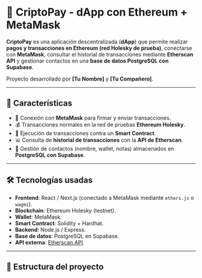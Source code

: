 # 💸 CriptoPay - dApp con Ethereum + MetaMask

**CriptoPay** es una aplicación descentralizada (**dApp**) que permite realizar **pagos y transacciones en Ethereum (red Holesky de prueba)**, conectarse con **MetaMask**, consultar el historial de transacciones mediante **Etherscan API** y gestionar contactos en una **base de datos PostgreSQL con Supabase**.  

Proyecto desarrollado por **[Tu Nombre]** y **[Tu Compañero]**.

---

## 🚀 Características

- 🔗 Conexión con **MetaMask** para firmar y enviar transacciones.  
- 💰 Transacciones normales en la red de pruebas **Ethereum Holesky**.  
- 📜 Ejecución de transacciones contra un **Smart Contract**.  
- 📊 Consulta de **historial de transacciones** con la **API de Etherscan**.  
- 📂 Gestión de contactos (nombre, wallet, notas) almacenados en **PostgreSQL con Supabase**.  

---

## 🛠️ Tecnologías usadas

- **Frontend**: React / Next.js (conectado a MetaMask mediante `ethers.js` o `wagmi`).  
- **Blockchain**: Ethereum Holesky (testnet).  
- **Wallet**: MetaMask.  
- **Smart Contract**: Solidity + Hardhat.  
- **Backend**: Node.js / Express.  
- **Base de datos**: PostgreSQL en Supabase.  
- **API externa**: [Etherscan API](https://docs.etherscan.io/).  

---

## 📂 Estructura del proyecto

